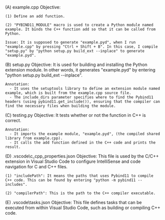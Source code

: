(A) example.cpp 
    Objective: 
    
    (1) Define an add function. 

    (2) "PYBIND11_MODULE" macro is used to create a Python module named example. It binds the C++ function add so that it can be called from Python. 

    Issue: It is supposed to generate "example.pyd", when I run "example.cpp" by pressing "Ctrl + Shift + B". In this case, I compile "setup.py" by "python setup.py build_ext --inplace" to generate "example.pyd". 

(B) setup.py 
    Objective: It is used for building and installing the Python extension module. In other words, it generates "example.pyd" by entering "python setup.py build_ext --inplace". 

    Annotation: 
      - It uses the setuptools library to define an extension module named example, which is built from the example.cpp source file.
      - The include_dirs parameter specifies where to find the Pybind11 headers (using pybind11.get_include()), ensuring that the compiler can find the necessary files when building the module.

(C) testing.py 
    Objective: It tests whether or not the function in C++ is correct. 

    Annotation: 
      - It imports the example module, "example.pyd", (the compiled shared library from example.cpp).
      - It calls the add function defined in the C++ code and prints the result. 

(D) .vscode\c_cpp_properties.json 
    Objective: This file is used by the C/C++ extension in Visual Studio Code to configure IntelliSense and code navigation for C and C++ files. 

    (1) "includePath": It means the paths that uses Pybind11 to compile C++ code. This can be found by entering "python -m pybind11 --includes". 

    (2) "compilerPath": This is the path to the C++ compiler executable. 

(E) .vscode\tasks.json 
    Objective: This file defines tasks that can be executed from within Visual Studio Code, such as building or compiling C++ code. 
    
